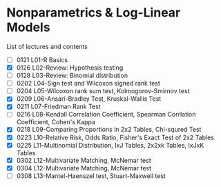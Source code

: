 # Nonparametrics & Log-Linear Models

List of lectures and contents

- [ ] 0121 L01-R Basics
- [x] 0126 L02-Review: Hypothesis testing
- [ ] 0128 L03-Review: Binomial distribution
- [ ] 0202 L04-Sign test and Wilcoxon signed rank test
- [ ] 0204 L05-Wilcoxon rank sum test, Kolmogorov-Smirnov test
- [x] 0209 L06-Ansari-Bradley Test, Kruskal-Wallis Test
- [x] 0211 L07-Friedman Rank Test
- [ ] 0216 L08-Kendall Correlation Coefficient, Spearman Corrlation Coefficient, Cohen's Kappa
- [x] 0218 L09-Comparing Proportions in 2x2 Tables, Chi-squred Test
- [x] 0223 L10-Relative Risk, Odds Ratio, Fisher's Exact Test of 2x2 Tables
- [x] 0225 L11-Multinomial Distribution, IxJ Tables, 2x2xk Tables, IxJxK Tables
- [x] 0302 L12-Multivariate Matching, McNemar test
- [x] 0304 L12-Multivariate Matching, McNemar test
- [ ] 0308 L13-Mantel-Haenszel test, Stuart-Maxwell test
